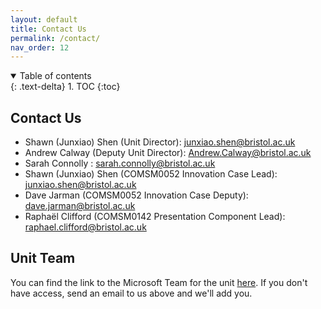 ```yaml
---
layout: default
title: Contact Us
permalink: /contact/
nav_order: 12
---
```


<details open markdown="block">
<summary>
Table of contents
</summary>
{: .text-delta}
1. TOC
{:toc}
</details>

## Contact Us

* Shawn (Junxiao) Shen (Unit Director): [junxiao.shen@bristol.ac.uk](mailto:junxiao.shen@bristol.ac.uk)
* Andrew Calway (Deputy Unit Director): [Andrew.Calway@bristol.ac.uk](mailto:Andrew.Calway@bristol.ac.uk)
* Sarah Connolly : [sarah.connolly@bristol.ac.uk](mailto:sarah.connolly@bristol.ac.uk)
* Shawn (Junxiao) Shen (COMSM0052 Innovation Case Lead): [junxiao.shen@bristol.ac.uk](mailto:junxiao.shen@bristol.ac.uk)
* Dave Jarman (COMSM0052 Innovation Case Deputy): [dave.jarman@bristol.ac.uk](mailto:dave.jarman@bristol.ac.uk)
* Raphaël Clifford (COMSM0142 Presentation Component Lead): [raphael.clifford@bristol.ac.uk](mailto:raphael.clifford@bristol.ac.uk)

## Unit Team

You can find the link to the Microsoft Team for the unit
[here](https://teams.microsoft.com/l/channel/19%3AK4nrxTho97cquGAF1BIZz-Pu7AlE5hVMQwuvDkr4A_g1%40thread.tacv2/General?groupId=2afc7cab-8743-48ed-aaaa-b0d542d2bb68&tenantId=b2e47f30-cd7d-4a4e-a5da-b18cf1a4151b).
If you don't have access, send an email to us above and we'll add you.
